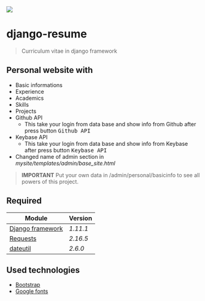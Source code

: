 <img aligh="left" src="https://camo.githubusercontent.com/c2ed0c1d8ac1a5ebbe7281923d42b50b7962912c/68747470733a2f2f696d672e736869656c64732e696f2f62616467652f707974686f6e2d332e362d626c75652e737667"/>


django-resume
=============
> Curriculum vitae in django framework


Personal website with
----------------------
- Basic informations
- Experience
- Academics
- Skills
- Projects
- Github API
    - This take your login from data base and show info from Github after 
    press button <kbd>Github API</kbd>
- Keybase API
    - This take your login from data base and show info from Keybase after 
    press button <kbd>Keybase API</kbd>
- Changed name of admin section in _mysite/templates/admin/base_site.html_

> **IMPORTANT** 
> Put your own data in <i class="icon-cog"></i> /admin/personal/basicinfo to
 see all powers of this project. 


Required
--------
Module                                                          | Version
-------                                                         |--------
[Django framework](https://www.djangoproject.com/)              |_1.11.1_
[Requests](http://docs.python-requests.org/)                    |_2.16.5_
[dateutil](http://dateutil.readthedocs.io)                      |_2.6.0_

Used technologies
------------------
- [Bootstrap](https://getbootstrap.com/)
- [Google fonts](https://fonts.google.com/)
 